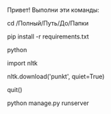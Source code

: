 
Привет! Выполни эти команды:

cd /Полный/Путь/До/Папки


pip install -r requirements.txt


python


import nltk


nltk.download('punkt', quiet=True)


quit()


python manage.py runserver

